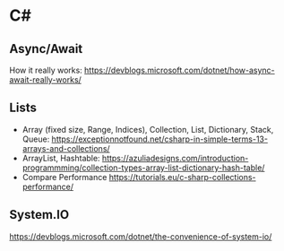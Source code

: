 # C#

## Async/Await

How it really works: <https://devblogs.microsoft.com/dotnet/how-async-await-really-works/>

## Lists

- Array (fixed size, Range, Indices), Collection, List, Dictionary, Stack, Queue: <https://exceptionnotfound.net/csharp-in-simple-terms-13-arrays-and-collections/>
- ArrayList, Hashtable: <https://azuliadesigns.com/introduction-programmming/collection-types-array-list-dictionary-hash-table/>
- Compare Performance <https://tutorials.eu/c-sharp-collections-performance/>

## System.IO

<https://devblogs.microsoft.com/dotnet/the-convenience-of-system-io/>
